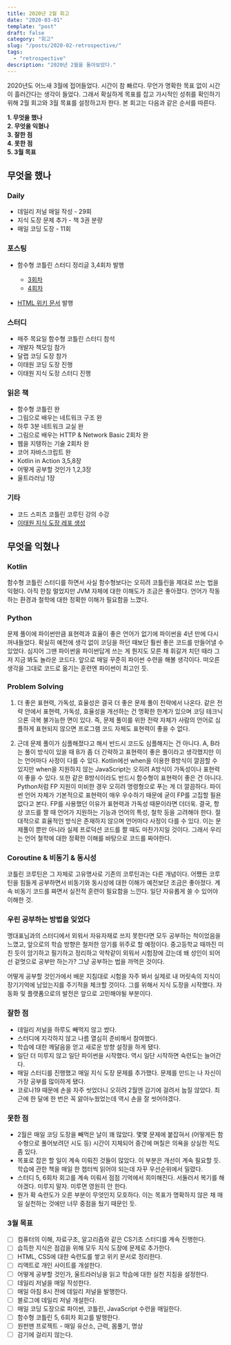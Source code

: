 ```yaml
---
title: 2020년 2월 회고
date: "2020-03-01"
template: "post"
draft: false
category: "회고"
slug: "/posts/2020-02-retrospective/"
tags:
  - "retrospective"
description: "2020년 2월을 돌아보았다."
---
```


2020년도 어느새 3월에 접어들었다. 시간이 참 빠르다. 무언가 명확한 목표 없이 시간이 흘러간다는 생각이 들었다. 그래서 확실하게 목표를 잡고 가시적인 성취를 확인하기 위해 2월 회고와 3월 목표를 설정하고자 한다. 본 회고는 다음과 같은 순서를 따른다.

**1. 무엇을 했나**  
**2. 무엇을 익혔나**  
**3. 잘한 점**  
**4. 못한 점**  
**5. 3월 목표**  

## 무엇을 했나

### Daily

- 데일리 저널 매일 작성 - 29회
- 지식 도장 문제 추가 - 책 3권 분량
- 매일 코딩 도장 - 11회

### 포스팅

- 함수형 코틀린 스터디 정리글 3,4회차 발행
  - [3회차](functional-kotlin-study-03.md)
  - [4회차](functional-kotlin-study-04.md)

- [HTML 위키 문서](../wiki/web/html.md) 발행

### 스터디

- 매주 목요일 함수형 코틀린 스터디 참석
- 개발자 책모임 참가
- 달랩 코딩 도장 참가
- 이태원 코딩 도장 진행
- 이태원 지식 도장 스터디 진행

### 읽은 책

- 함수형 코틀린 완
- 그림으로 배우는 네트워크 구조 완
- 하루 3분 네트워크 교실 완
- 그림으로 배우는 HTTP & Network Basic 2회차 완
- 웹을 지탱하는 기술 2회차 완
- 코어 자바스크립트 완
- Kotlin in Action 3,5,8장
- 어떻게 공부할 것인가 1,2,3장
- 울트라러닝 1장

### 기타

- 코드 스피츠 코틀린 코루틴 강의 수강
- [이태원 지식 도장 레포 생성](http://bit.ly/2T9UjlS)

## 무엇을 익혔나

### Kotlin

함수형 코틀린 스터디를 하면서 사실 함수형보다는 오히려 코틀린을 제대로 쓰는 법을 익혔다. 아직 한참 멀었지만 JVM 자체에 대한 이해도가 조금은 좋아졌다. 언어가 작동하는 환경과 철학에 대한 정확한 이해가 필요함을 느꼈다.

### Python

문제 풀이에 파이썬만큼 표현력과 효율이 좋은 언어가 없기에 파이썬을 4년 만에 다시 꺼내들었다. 확실히 예전에 생각 없이 코딩을 하던 때보단 훨씬 좋은 코드를 만들어낼 수 있었다. 심지어 그땐 파이썬을 파이썬답게 쓰는 게 뭔지도 모른 채 휘갈겨 치던 때라 그저 지금 봐도 놀라운 코드다. 앞으로 매일 꾸준히 파이썬 수련을 해볼 생각이다. 떠오른 생각을 그대로 코드로 옮기는 훈련엔 파이썬이 최고인 듯.

### Problem Solving

1. 더 좋은 표현력, 가독성, 효율성은 결국 더 좋은 문제 풀이 전략에서 나온다. 같은 전략 안에서 표현력, 가독성, 효율성을 개선하는 건 명확한 한계가 있으며 코딩 테크닉으론 극복 불가능한 면이 있다. 즉, 문제 풀이를 위한 전략 자체가 사람의 언어로 심플하게 표현되지 않으면 프로그램 코드 자체도 표현력이 좋을 수 없다.

2. 근데 문제 풀이가 심플해졌다고 해서 반드시 코드도 심플해지는 건 아니다. A, B라는 풀이 방식이 있을 때 B가 좀 더 간략하고 표현력이 좋은 풀이라고 생각했지만 이는 언어마다 사정이 다를 수 있다. Kotlin에선 when을 이용한 B방식이 깔끔할 수 있지만 when을 지원하지 않는 JavaScript는 오히려 A방식이 가독성이나 표현력이 좋을 수 있다. 또한 같은 B방식이라도 반드시 함수형이 표현력이 좋은 건 아니다. Python처럼 FP 지원이 미비한 경우 오히려 명령형으로 푸는 게 더 깔끔하다. 파이썬 언어 자체가 기본적으로 표현력이 매우 우수하기 때문에 굳이 FP를 고집할 필욘 없다고 본다. FP를 사용했던 이유가 표현력과 가독성 때문이라면 더더욱. 결국, 항상 코드를 짤 때 언어가 지원하는 기능과 언어의 특성, 철학 등을 고려해야 한다. 절대적으로 효율적인 방식은 존재하지 않으며 언어마다 사정이 다를 수 있다. 이는 문제풀이 뿐만 아니라 실제 프로덕션 코드를 짤 때도 마찬가지일 것이다. 그래서 우리는 언어 철학에 대한 정확한 이해를 바탕으로 코드를 짜야한다.

### Coroutine & 비동기 & 동시성

코틀린 코루틴은 그 자체로 고유명사로 기존의 코루틴과는 다른 개념이다. 어쨌든 코루틴을 힘들게 공부하면서 비동기와 동시성에 대한 이해가 예전보단 조금은 좋아졌다. 계속 비동기 코드를 짜면서 실전적 훈련이 필요함을 느낀다. 일단 자유롭게 쓸 수 있어야 이해한 것.

### 우린 공부하는 방법을 잊었다

맹대표님과의 스터디에서 외워서 자유자재로 쓰지 못한다면 모두 공부하는 척이었음을 느꼈고, 앞으로의 학습 방향은 철저한 암기를 위주로 할 예정이다. 중고등학교 때까진 미친 듯이 암기하고 필기하고 정리하고 악착같이 외워서 시험장에 갔는데 왜 성인이 되어선 겉멋으로 공부만 하는가? 그냥 공부하는 법을 까먹은 것이다.

어떻게 공부할 것인가에서 배운 지침대로 시험을 자주 봐서 실제로 내 머릿속의 지식이 장기기억에 남았는지를 주기적을 체크할 것이다. 그를 위해서 지식 도장을 시작했다. 자동화 및 플랫폼으로의 발전은 앞으로 고민해야될 부분이다.

### 잘한 점

- 데일리 저널을 하루도 빼먹지 않고 썼다.
- 스터디에 지각하지 않고 나름 열심히 준비해서 참여했다.
- 학습에 대한 깨달음을 얻고 새로운 방향 설정을 하게 됐다.
- 일단 더 미루지 않고 일단 파이썬을 시작했다. 역시 일단 시작하면 숙련도는 늘어간다.
- 매일 스터디를 진행했고 매일 지식 도장 문제를 추가했다. 문제를 만드는 나 자신이 가장 공부를 많이하게 됐다.
- 코로나19 때문에 손을 자주 씻었더니 오히려 2월엔 감기에 걸려서 눕질 않았다. 최근에 한 달에 한 번은 꼭 앓아누웠었는데 역시 손을 잘 씻어야겠다.

### 못한 점

- 2월은 매일 코딩 도장을 빼먹은 날이 꽤 많았다. 몇몇 문제에 붙잡혀서 (어떻게든 함수형으로 풀어보려던 시도 등) 시간이 지체되어 중간에 며칠은 의욕을 상실한 적도 좀 있다.
- 목표로 잡은 할 일이 계속 미뤄진 것들이 많았다. 이 부분은 개선이 계속 필요할 듯. 학습에 관한 책을 매일 한 챕터씩 읽어야 되는데 자꾸 우선순위에서 밀렸다.
- 스터디 5, 6회차 회고를 계속 미뤄서 점점 기억에서 희미해진다. 서둘러서 복기를 해야겠다. 미루지 말자. 미루면 영원히 안 한다.
- 뭔가 확 숙련도가 오른 부분이 무엇인지 모호하다. 이는 목표가 명확하지 않은 채 매일 실천하는 것에만 너무 중점을 뒀기 때문인 듯.

### 3월 목표

- [ ] 컴퓨터의 이해, 자료구조, 알고리즘와 같은 CS기초 스터디를 계속 진행한다.
- [ ] 습득한 지식은 점검을 위해 모두 지식 도장에 문제로 추가한다.
- [ ] HTML, CSS에 대한 숙련도를 쌓고 위키 문서로 정리한다.
- [ ] 리액트로 개인 사이트를 개설한다.
- [ ] 어떻게 공부할 것인가, 울트라러닝을 읽고 학습에 대한 실천 지침을 설정한다.
- [ ] 데일리 저널을 매일 작성한다.
- [ ] 매일 아침 8시 전에 데일리 저널을 발행한다.
- [ ] 블로그에 데일리 저널 개설한다.
- [ ] 매일 코딩 도장으로 파이썬, 코틀린, JavaScript 수련을 매일한다.
- [ ] 함수형 코틀린 5, 6회차 회고를 발행한다.
- [ ] 원펀맨 프로젝트 - 매일 유산소, 근력, 몸풀기, 명상
- [ ] 감기에 걸리지 않는다.
